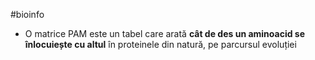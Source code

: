 #bioinfo
- O matrice PAM este un tabel care arată **cât de des un aminoacid se înlocuiește cu altul** în proteinele din natură, pe parcursul evoluției
